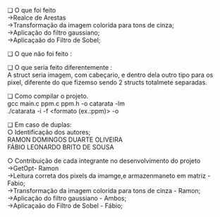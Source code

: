 ❏ O que  foi feito <br>
->Realce de Arestas<br>
->Transformação da imagem colorida para tons de cinza;<br>
->Aplicação do filtro gaussiano;<br>
->Aplicaçaão do Filtro de Sobel;<br>


❏ O que não foi feito :<br>

❏ O que seria feito diferentemente :<br>
A struct seria imagem, com cabeçario, e dentro dela outro tipo para os pixel, diferente do que fizemso sendo 2 structs totalmete separadas.

❏ Como compilar o projeto. <br>
gcc main.c ppm.c ppm.h -o catarata -lm<br>
./catarata -i <inputfile> -f <formato (ex.:ppm)> -o <outputfile>

❏ Em caso de duplas:<br>
○ Identificação dos autores;<br>
RAMON DOMINGOS DUARTE OLIVEIRA <br>
FÁBIO LEONARDO BRITO DE SOUSA

○ Contribuição de cada integrante no desenvolvimento do projeto <br>
->GetOpt- Ramon<br>
->Leitura correta dos pixels da imamge,e armazenmaneto em matriz - Fabio;<br>
->Transformação da imagem colorida para tons de cinza -  Ramon;<br>
->Aplicação do filtro gaussiano - Ambos;<br>
->Aplicaçaão do Filtro de Sobel - Fábio;<br>
